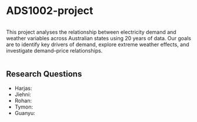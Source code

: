 # ADS1002-project
<div style="display: flex; justify-content: space-between; align-items: center;">
  <div>
    <p>This project analyses the relationship between electricity demand and weather variables across Australian states using 20 years of data. Our goals are to identify key drivers of demand, explore extreme weather effects, and investigate demand–price relationships.</p>
  </div>
</div>

<div style="display: flex; justify-content: space-between; align-items: center;">
  <div>
    <h2>Research Questions</h2>
    <ul>
      <li>Harjas: </li>
      <li>Jiehni: </li>
      <li>Rohan: </li>
      <li>Tymon: </li>
      <li>Guanyu: </li>
    </ul>
  </div>
</div>

